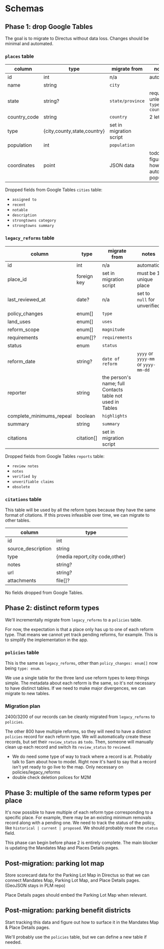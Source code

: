 # Schemas

## Phase 1: drop Google Tables

The goal is to migrate to Directus without data loss. Changes should be minimal and automated.

### `places` table

| column       | type                          | migrate from            | notes                                 |
| ------------ | ----------------------------- | ----------------------- | ------------------------------------- |
| id           | int                           | n/a                     | automatic                             |
| name         | string                        | `city`                  |                                       |
| state        | string?                       | `state/province`        | required unless `type == country`     |
| country_code | string                        | `country`               | 2 letters                             |
| type         | \{city,county,state,country\} | set in migration script |                                       |
| population   | int                           | `population`            |                                       |
| coordinates  | point                         | JSON data               | todo: figure out how to auto-populate |

Dropped fields from Google Tables `cities` table:

- `assigned to`
- `recent`
- `notable`
- `description`
- `strongtowns category`
- `strongtowns summary`

### `legacy_reforms` table

| column                   | type        | migrate from                                              | notes                               |
| ------------------------ | ----------- | --------------------------------------------------------- | ----------------------------------- |
| id                       | int         | n/a                                                       | automatic                           |
| place_id                 | foreign key | set in migration script                                   | must be 1 unique place              |
| last_reviewed_at         | date?       | n/a                                                       | set to `null` for unverified        |
| policy_changes           | enum[]      | `type`                                                    |                                     |
| land_uses                | enum[]      | `uses`                                                    |                                     |
| reform_scope             | enum[]      | `magnitude`                                               |                                     |
| requirements             | enum[]?     | `requirements`                                            |                                     |
| status                   | enum        | `status`                                                  |                                     |
| reform_date              | string?     | `date of reform`                                          | `yyyy` or `yyyy-mm` or `yyyy-mm-dd` |
| reporter                 | string      | the person's name; full Contacts table not used in Tables |
| complete_minimums_repeal | boolean     | `highlights`                                              |                                     |
| summary                  | string      | `summary`                                                 |                                     |
| citations                | citation[]  | set in migration script                                   |                                     |

Dropped fields from Google Tables `reports` table:

- `review notes`
- `notes`
- `verified by`
- `unverifiable claims`
- `obsolete`

### `citations` table

This table will be used by all the reform types because they have the same format of citations. If this proves infeasible over time, we can migrate to other tables.

| column             | type                             |
| ------------------ | -------------------------------- |
| id                 | int                              |
| source_description | string                           |
| type               | \{media report,city code,other\} |
| notes              | string?                          |
| url                | string?                          |
| attachments        | file[]?                          |

No fields dropped from Google Tables.

## Phase 2: distinct reform types

We'll incrementally migrate from `legacy_reforms` to a `policies` table.

For now, the expectation is that a place only has up to one of each reform type. That means we cannot yet track pending reforms, for example. This is to simplify the implementation in the app.

### `policies` table

This is the same as `legacy_reforms`, other than `policy_changes: enum[]` now being `type: enum`.

We use a single table for the three land use reform types to keep things simple. The metadata about each reform is the same, so it's not necessary to have distinct tables. If we need to make major divergences, we can migrate to new tables.

### Migration plan

2400/3200 of our records can be cleanly migrated from `legacy_reforms` to `policies`.

The other 800 have multiple reforms, so they will need to have a distinct `policies` record for each reform type. We will automatically create these records, but set their `review_status` as `todo`. Then, someone will manually clean up each record and switch its `review_status` to `reviewed`.

- We do need some type of way to track where a record is at. Probably talk to Sam about how to model. Right now it's hard to say that a record isn't yet ready to go live to the map. Only necessary on policies/legacy_reforms
- double check deletion polices for M2M

## Phase 3: multiple of the same reform types per place

It's now possible to have multiple of each reform type corresponding to a specific place. For example, there may be an existing minimum removals record along with a pending one. We need to track the status of the policy, like `historical | current | proposed`. We should probably reuse the `status` field.

This phase can begin before phase 2 is entirely complete. The main blocker is updating the Mandates Map and Places Details pages.

## Post-migration: parking lot map

Store scorecard data for the Parking Lot Map in Directus so that we can connect Mandates Map, Parking Lot Map, and Place Details pages. (GeoJSON stays in PLM repo)

Place Details pages should embed the Parking Lot Map when relevant.

## Post-migration: parking benefit districts

Start tracking this data and figure out how to surface it in the Mandates Map & Place Details pages.

We'll probably use the `policies` table, but we can define a new table if needed.
